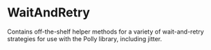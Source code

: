# WaitAndRetry
Contains off-the-shelf helper methods for a variety of wait-and-retry strategies for use with the Polly library, including jitter.
